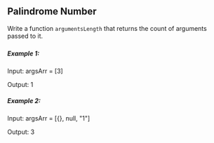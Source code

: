 ## Palindrome Number

Write a function `argumentsLength` that returns the count of arguments passed to it.

###

##### Example 1:

Input: argsArr = [3]

Output: 1

##### Example 2:

Input: argsArr = [{}, null, "1"]

Output: 3